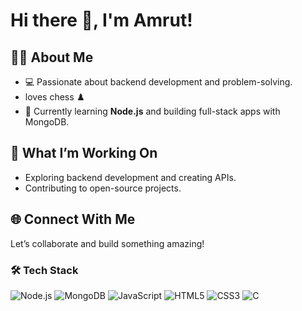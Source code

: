 # Hi there 👋, I'm Amrut!  

## 👨‍💻 About Me  
- 💻 Passionate about backend development and problem-solving.  
-  loves chess ♟️  
- 🌱 Currently learning **Node.js** and building full-stack apps with MongoDB.  

## 🚀 What I’m Working On  
- Exploring backend development and creating APIs.  
- Contributing to open-source projects.  

## 🌐 Connect With Me  
Let’s collaborate and build something amazing!  


### 🛠️ Tech Stack  

<p align="left">  
  <img src="https://img.shields.io/badge/Node.js-339933?style=for-the-badge&logo=nodedotjs&logoColor=white" alt="Node.js" />  
  <img src="https://img.shields.io/badge/MongoDB-47A248?style=for-the-badge&logo=mongodb&logoColor=white" alt="MongoDB" />  
  <img src="https://img.shields.io/badge/JavaScript-F7DF1E?style=for-the-badge&logo=javascript&logoColor=black" alt="JavaScript" />  
  <img src="https://img.shields.io/badge/HTML5-E34F26?style=for-the-badge&logo=html5&logoColor=white" alt="HTML5" />  
  <img src="https://img.shields.io/badge/CSS3-1572B6?style=for-the-badge&logo=css3&logoColor=white" alt="CSS3" />  
  <img src="https://img.shields.io/badge/C-00599C?style=for-the-badge&logo=c&logoColor=white" alt="C"/>
</p>

